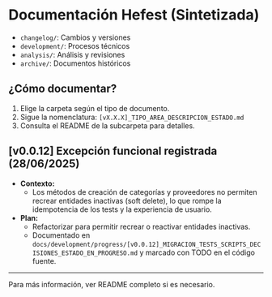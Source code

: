 # Documentación Hefest (Sintetizada)

- `changelog/`: Cambios y versiones
- `development/`: Procesos técnicos
- `analysis/`: Análisis y revisiones
- `archive/`: Documentos históricos

## ¿Cómo documentar?
1. Elige la carpeta según el tipo de documento.
2. Sigue la nomenclatura: `[vX.X.X]_TIPO_AREA_DESCRIPCION_ESTADO.md`
3. Consulta el README de la subcarpeta para detalles.

## [v0.0.12] Excepción funcional registrada (28/06/2025)

- **Contexto:**
  - Los métodos de creación de categorías y proveedores no permiten recrear entidades inactivas (soft delete), lo que rompe la idempotencia de los tests y la experiencia de usuario.
- **Plan:**
  - Refactorizar para permitir recrear o reactivar entidades inactivas.
  - Documentado en `docs/development/progress/[v0.0.12]_MIGRACION_TESTS_SCRIPTS_DECISIONES_ESTADO_EN_PROGRESO.md` y marcado con TODO en el código fuente.

---
Para más información, ver README completo si es necesario.
